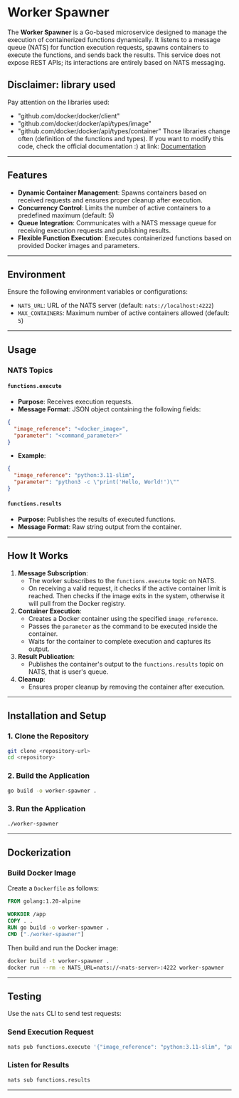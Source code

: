 # Worker Spawner

The **Worker Spawner** is a Go-based microservice designed to manage the execution of containerized functions dynamically. It listens to a message queue (NATS) for function execution requests, spawns containers to execute the functions, and sends back the results. This service does not expose REST APIs; its interactions are entirely based on NATS messaging.

## Disclaimer: library used 
Pay attention on the libraries used:
- "github.com/docker/docker/client"
- "github.com/docker/docker/api/types/image"
- "github.com/docker/docker/api/types/container"
Those libraries change often (definition of the functions and types). If you want to modify this code, check the official documentation :) at link:
[Documentation](https://pkg.go.dev/github.com/docker/docker/client)

---

## Features
- **Dynamic Container Management**: Spawns containers based on received requests and ensures proper cleanup after execution.
- **Concurrency Control**: Limits the number of active containers to a predefined maximum (default: 5)
- **Queue Integration**: Communicates with a NATS message queue for receiving execution requests and publishing results.
- **Flexible Function Execution**: Executes containerized functions based on provided Docker images and parameters.

---

## Environment
Ensure the following environment variables or configurations:
- `NATS_URL`: URL of the NATS server (default: `nats://localhost:4222`)
- `MAX_CONTAINERS`: Maximum number of active containers allowed (default: `5`)

---

## Usage

### NATS Topics

#### `functions.execute`
- **Purpose**: Receives execution requests.
- **Message Format**: JSON object containing the following fields:

```json
{
  "image_reference": "<docker_image>",
  "parameter": "<command_parameter>"
}
```

- **Example**:
```json
{
  "image_reference": "python:3.11-slim",
  "parameter": "python3 -c \"print('Hello, World!')\""
}
```

#### `functions.results`
- **Purpose**: Publishes the results of executed functions.
- **Message Format**: Raw string output from the container.

---

## How It Works
1. **Message Subscription**:
   - The worker subscribes to the `functions.execute` topic on NATS.
   - On receiving a valid request, it checks if the active container limit is reached. Then checks if the image exits in the system, otherwise it will pull from the Docker registry.
2. **Container Execution**:
   - Creates a Docker container using the specified `image_reference`.
   - Passes the `parameter` as the command to be executed inside the container.
   - Waits for the container to complete execution and captures its output.
3. **Result Publication**:
   - Publishes the container's output to the `functions.results` topic on NATS, that is user's queue.
4. **Cleanup**:
   - Ensures proper cleanup by removing the container after execution.

---

## Installation and Setup

### 1. Clone the Repository
```bash
git clone <repository-url>
cd <repository>
```

### 2. Build the Application
```bash
go build -o worker-spawner .
```

### 3. Run the Application
```bash
./worker-spawner
```

---

## Dockerization

### Build Docker Image

Create a `Dockerfile` as follows:

```Dockerfile
FROM golang:1.20-alpine

WORKDIR /app
COPY . .
RUN go build -o worker-spawner .
CMD ["./worker-spawner"]
```

Then build and run the Docker image:

```bash
docker build -t worker-spawner .
docker run --rm -e NATS_URL=nats://<nats-server>:4222 worker-spawner
```

---

## Testing
Use the `nats` CLI to send test requests:

### Send Execution Request
```bash
nats pub functions.execute '{"image_reference": "python:3.11-slim", "parameter": "python3 -c \"print('Hello, World!')\""}'
```

### Listen for Results
```bash
nats sub functions.results
```

---


